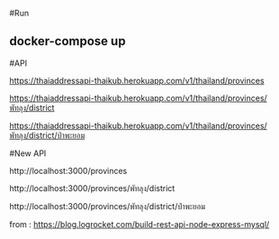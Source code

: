 #Run

docker-compose up
----------------------------------------------------------------

#API

https://thaiaddressapi-thaikub.herokuapp.com/v1/thailand/provinces

https://thaiaddressapi-thaikub.herokuapp.com/v1/thailand/provinces/พัทลุง/district

https://thaiaddressapi-thaikub.herokuapp.com/v1/thailand/provinces/พัทลุง/district/ป่าพะยอม


#New API

http://localhost:3000/provinces

http://localhost:3000/provinces/พัทลุง/district

http://localhost:3000/provinces/พัทลุง/district/ป่าพะยอม


from : 
https://blog.logrocket.com/build-rest-api-node-express-mysql/